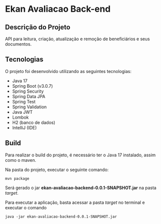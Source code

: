 # Ekan Avaliacao Back-end

## Descrição do Projeto

API para leitura, criação, atualização e remoção de beneficiários e seus documentos.

## Tecnologias

O projeto foi desenvolvido utilizando as seguintes tecnologias:

* Java 17
* Spring Boot (v3.0.7)
* Spring Security 
* Spring Data JPA
* Spring Test
* Spring Validation
* Java JWT
* Lombok
* H2 (banco de dados)
* IntelliJ (IDE)

## Build

Para realizar o build do projeto, é necessário ter o Java 17 instalado, assim como o maven.

Na pasta do projeto, executar o seguinte comando:

    mvn package

Será gerado o jar **ekan-avaliacao-backend-0.0.1-SNAPSHOT.jar** na pasta _target_.

Para executar a aplicação, basta acessar a pasta _target_ no terminal e executar o comando

    java -jar ekan-avaliacao-backend-0.0.1-SNAPSHOT.jar